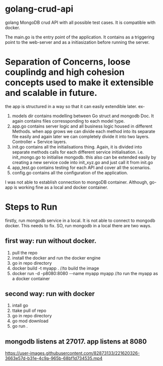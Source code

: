 # golang-crud-api
golang MongoDB crud API with all possible test cases. It is compatible with docker.

The main.go is the entry point of the application. It contains as a triggering point to the web-server and as a initiasization before running the server.

# Separation of Concerns, loose couplindg and high cohesion concepts used to make it extensible and scalable in future.
the app is structured in a way so that it can easily extendible later.
ex-
1. models dir contains modelling between Go struct and mongodb Doc. It again contains files corressponding to each model type.
2. app.go contains server logic and all business logic housed in different Methods. when app grows we can divide each method into its separate file easily and again later we can completely divide it into two layers. Controller + Service layers.
3. init.go contains all the initialisations thing. Again, it is divided into separate methods calls for each different service initialisation. i.e. init_mongo.go to initialise mongodb. this also can be extended easily by creating a new service code into init_xyz.go and just call it from init.go
4. app_test.go contains testing for each API and cover all the scenarios. 
5. config.go contains all the configuration of the application.

I was not able to establish connection to mongoDB container. Although, go-app is working fine as a local and docker container.

# Steps to Run
firstly, run mongodb service in a local. It is not able to connect to mongodb docker. This needs to fix. SO, run mongodb in a local
there are two ways.
## first way: run without docker.
1. pull the repo
2. install the docker and run the docker engine
3. go in repo directory
4. docker build -t myapp .       //to build the image
5. docker run -d -p8080:8080 --name myapp myapp        //to run the myapp as a docker container

## second way: run with docker
1. intall go
2. ttake pull of repo
3. go in repo directory
4. go mod download
5. go run .

## mongodb listens at 27017. app listens at 8080
https://user-images.githubusercontent.com/82873133/221620326-3663e57d-b31e-4c9a-965b-68bf1d734535.mp4

